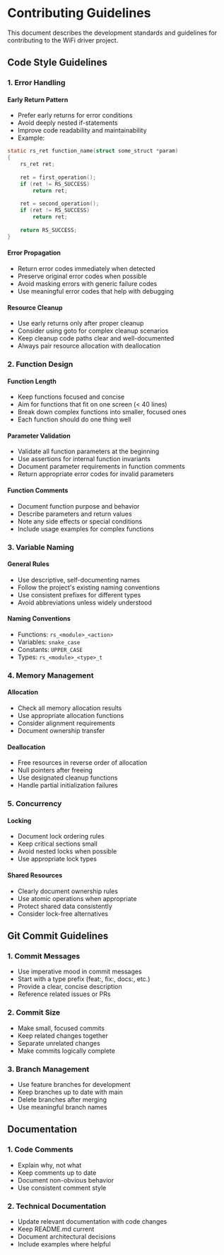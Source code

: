 # Contributing Guidelines

This document describes the development standards and guidelines for contributing to the WiFi driver project.

## Code Style Guidelines

### 1. Error Handling

#### Early Return Pattern
- Prefer early returns for error conditions
- Avoid deeply nested if-statements
- Improve code readability and maintainability
- Example:
```c
static rs_ret function_name(struct some_struct *param)
{
    rs_ret ret;
    
    ret = first_operation();
    if (ret != RS_SUCCESS)
        return ret;
        
    ret = second_operation();
    if (ret != RS_SUCCESS)
        return ret;
        
    return RS_SUCCESS;
}
```

#### Error Propagation
- Return error codes immediately when detected
- Preserve original error codes when possible
- Avoid masking errors with generic failure codes
- Use meaningful error codes that help with debugging

#### Resource Cleanup
- Use early returns only after proper cleanup
- Consider using goto for complex cleanup scenarios
- Keep cleanup code paths clear and well-documented
- Always pair resource allocation with deallocation

### 2. Function Design

#### Function Length
- Keep functions focused and concise
- Aim for functions that fit on one screen (< 40 lines)
- Break down complex functions into smaller, focused ones
- Each function should do one thing well

#### Parameter Validation
- Validate all function parameters at the beginning
- Use assertions for internal function invariants
- Document parameter requirements in function comments
- Return appropriate error codes for invalid parameters

#### Function Comments
- Document function purpose and behavior
- Describe parameters and return values
- Note any side effects or special conditions
- Include usage examples for complex functions

### 3. Variable Naming

#### General Rules
- Use descriptive, self-documenting names
- Follow the project's existing naming conventions
- Use consistent prefixes for different types
- Avoid abbreviations unless widely understood

#### Naming Conventions
- Functions: `rs_<module>_<action>`
- Variables: `snake_case`
- Constants: `UPPER_CASE`
- Types: `rs_<module>_<type>_t`

### 4. Memory Management

#### Allocation
- Check all memory allocation results
- Use appropriate allocation functions
- Consider alignment requirements
- Document ownership transfer

#### Deallocation
- Free resources in reverse order of allocation
- Null pointers after freeing
- Use designated cleanup functions
- Handle partial initialization failures

### 5. Concurrency

#### Locking
- Document lock ordering rules
- Keep critical sections small
- Avoid nested locks when possible
- Use appropriate lock types

#### Shared Resources
- Clearly document ownership rules
- Use atomic operations when appropriate
- Protect shared data consistently
- Consider lock-free alternatives

## Git Commit Guidelines

### 1. Commit Messages
- Use imperative mood in commit messages
- Start with a type prefix (feat:, fix:, docs:, etc.)
- Provide a clear, concise description
- Reference related issues or PRs

### 2. Commit Size
- Make small, focused commits
- Keep related changes together
- Separate unrelated changes
- Make commits logically complete

### 3. Branch Management
- Use feature branches for development
- Keep branches up to date with main
- Delete branches after merging
- Use meaningful branch names

## Documentation

### 1. Code Comments
- Explain why, not what
- Keep comments up to date
- Document non-obvious behavior
- Use consistent comment style

### 2. Technical Documentation
- Update relevant documentation with code changes
- Keep README.md current
- Document architectural decisions
- Include examples where helpful
